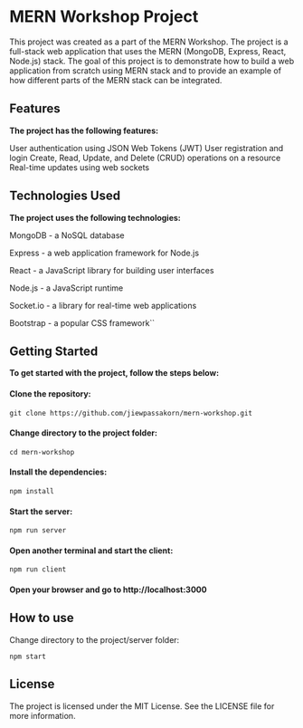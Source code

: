 
# MERN Workshop Project
This project was created as a part of the MERN Workshop. The project is a full-stack web application that uses the MERN (MongoDB, Express, React, Node.js) stack. The goal of this project is to demonstrate how to build a web application from scratch using MERN stack and to provide an example of how different parts of the MERN stack can be integrated.

## Features
**The project has the following features:**

User authentication using JSON Web Tokens (JWT)
User registration and login
Create, Read, Update, and Delete (CRUD) operations on a resource
Real-time updates using web sockets


## Technologies Used
**The project uses the following technologies:**

MongoDB - a NoSQL database

Express - a web application framework for Node.js

React - a JavaScript library for building user interfaces

Node.js - a JavaScript runtime

Socket.io - a library for real-time web applications

Bootstrap - a popular CSS framework``

## Getting Started
**To get started with the project, follow the steps below:**

#### Clone the repository:

`git clone https://github.com/jiewpassakorn/mern-workshop.git`

#### Change directory to the project folder:

`cd mern-workshop`

#### Install the dependencies:

`npm install`

#### Start the server:

`npm run server`

#### Open another terminal and start the client:

`npm run client`

#### Open your browser and go to http://localhost:3000

## How to use

Change directory to the project/server folder:

`npm start`



## License
The project is licensed under the MIT License. See the LICENSE file for more information.

